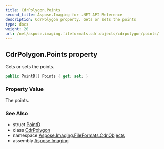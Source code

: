 ```yaml
---
title: CdrPolygon.Points
second_title: Aspose.Imaging for .NET API Reference
description: CdrPolygon property. Gets or sets the points
type: docs
weight: 20
url: /net/aspose.imaging.fileformats.cdr.objects/cdrpolygon/points/
---
```

## CdrPolygon.Points property

Gets or sets the points.

```csharp
public PointD[] Points { get; set; }
```

### Property Value

The points.

### See Also

* struct [PointD](../../../aspose.imaging.fileformats.cdr.types/pointd/)
* class [CdrPolygon](../)
* namespace [Aspose.Imaging.FileFormats.Cdr.Objects](../../cdrpolygon/)
* assembly [Aspose.Imaging](../../../)


